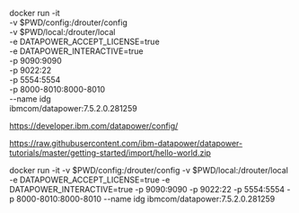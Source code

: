 docker run -it \
  -v $PWD/config:/drouter/config \
  -v $PWD/local:/drouter/local \
  -e DATAPOWER_ACCEPT_LICENSE=true \
  -e DATAPOWER_INTERACTIVE=true \
  -p 9090:9090 \
  -p 9022:22 \
  -p 5554:5554 \
  -p 8000-8010:8000-8010 \
  --name idg \
  ibmcom/datapower:7.5.2.0.281259


https://developer.ibm.com/datapower/config/

https://raw.githubusercontent.com/ibm-datapower/datapower-tutorials/master/getting-started/import/hello-world.zip


docker run -it   -v $PWD/config:/drouter/config   -v $PWD/local:/drouter/local   -e DATAPOWER_ACCEPT_LICENSE=true   -e DATAPOWER_INTERACTIVE=true   -p 9090:9090   -p 9022:22   -p 5554:5554   -p 8000-8010:8000-8010   --name idg   ibmcom/datapower:7.5.2.0.281259
